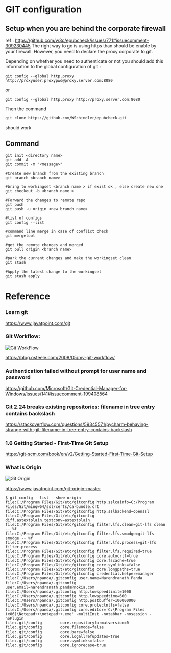 # GIT  configuration 
## Setup when you are behind the corporate firewall
ref : https://github.com/w3c/epubcheck/issues/771#issuecomment-309230445
The right way to go is using https than should be enable by your firewall. However, you need to declare the proxy corporate to git. 

Depending on whether you need to authenticate or not you should add this information to the global configuration of git :

```
git config --global http.proxy http://proxyuser:proxypwd@proxy.server.com:8080
```
or
```
git config --global http.proxy http://proxy.server.com:8080
```
Then the command
```
git clone https://github.com/WSchindler/epubcheck.git
```
should work


## Command 
```shell
git init <directory name>
git add -A 
git commit -m "<message>"

#Create new branch from the existing branch
git branch <branch name>

#bring to workingset <branch name > if exist ok , else create new one
git checkout -b <branch name >

#Forward the changes to remote repo
git push
git push -u origin <new branch name>

#list of configs   
git config --list

#command line merge in case of conflict check 
git mergetool  

#get the remote changes and merged 
git pull origin <branch name> 

#park the current changes and make the workingset clean
git stash

#Apply the latest change to the workingset 
git stash apply 

```

# Reference 
### Learn git 
https://www.javatpoint.com/git

### Git Workflow: 
![Git WorkFlow](https://images.osteele.com/2008/git-transport.png)

https://blog.osteele.com/2008/05/my-git-workflow/

### Authentication failed without prompt for user name and password
https://github.com/Microsoft/Git-Credential-Manager-for-Windows/issues/141#issuecomment-199408564

### Git 2.24 breaks existing repositories: filename in tree entry contains backslash
https://stackoverflow.com/questions/59345571/pycharm-behaving-strange-with-git-filename-in-tree-entry-contains-backslash

### 1.6 Getting Started - First-Time Git Setup
https://git-scm.com/book/en/v2/Getting-Started-First-Time-Git-Setup

### What is Origin 
![Git Origin](https://static.javatpoint.com/tutorial/git/images/git-origin-master2.png)

https://www.javatpoint.com/git-origin-master




```shell
$ git config --list --show-origin
file:C:/Program Files/Git/etc/gitconfig http.sslcainfo=C:/Program Files/Git/mingw64/ssl/certs/ca-bundle.crt
file:C:/Program Files/Git/etc/gitconfig http.sslbackend=openssl
file:C:/Program Files/Git/etc/gitconfig diff.astextplain.textconv=astextplain
file:C:/Program Files/Git/etc/gitconfig filter.lfs.clean=git-lfs clean -- %f
file:C:/Program Files/Git/etc/gitconfig filter.lfs.smudge=git-lfs smudge -- %f
file:C:/Program Files/Git/etc/gitconfig filter.lfs.process=git-lfs filter-process
file:C:/Program Files/Git/etc/gitconfig filter.lfs.required=true
file:C:/Program Files/Git/etc/gitconfig core.autocrlf=true
file:C:/Program Files/Git/etc/gitconfig core.fscache=true
file:C:/Program Files/Git/etc/gitconfig core.symlinks=false
file:C:/Program Files/Git/etc/gitconfig core.longpaths=true
file:C:/Program Files/Git/etc/gitconfig credential.helper=manager
file:C:/Users/npanda/.gitconfig user.name=Narendranath Panda
file:C:/Users/npanda/.gitconfig user.email=narendranath.panda@nokia.com
file:C:/Users/npanda/.gitconfig http.lowspeedlimit=1000
file:C:/Users/npanda/.gitconfig http.lowspeedtime=600
file:C:/Users/npanda/.gitconfig http.postbuffer=100000000
file:C:/Users/npanda/.gitconfig core.protectntfs=false
file:C:/Users/npanda/.gitconfig core.editor='C:\Program Files (x86)\Notepad++\notepad++.exe' -multiInst -notabbar -nosession -noPlugin
file:.git/config        core.repositoryformatversion=0
file:.git/config        core.filemode=false
file:.git/config        core.bare=false
file:.git/config        core.logallrefupdates=true
file:.git/config        core.symlinks=false
file:.git/config        core.ignorecase=true
```



